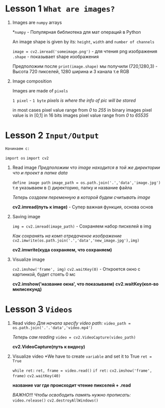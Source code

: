# Lesson 1 `What are images?`
1) Images are `numpy` arrays

    *`numpy` - Популярная библиотека для мат операций в Python

    An image shape is given by its:
    `height`, `width` and `number of channels`

    `image = cv2.imread('someimage.png')` - для чтения png изображения
    `.shape` - показывает shape изображения

    Предположим после `print(image.shape)` мы получили
    (720,1280,3) - Высота 720 пикселей, 1280 ширина и 3 канала т.е RGB

2) Image composition

    Images are made of `pixels`
    
    `1 pixel` - `1 byte`
    *pixels is where the info of pic will be stored*

    in most cases pixel value range from *0* to *255*
    in binary images pixel value is in [0,1]
    in 16 bits images pixel value range from *0* to *65535*

# Lesson 2 `Input/Output`
    Начинаем с:
`import os`
`import cv2`

1) Read image
    *Предположим что image находится в той же директории что и проект*
    *в папке data*
    
    `define image path`
    `image_path = os.path.join('.','data','image.jpg')`
    т.е указываем в () директорию, папку и название файла
    
    *Теперь создаем переменную в которой будем считывать image*

    **cv2.imread(путь к image)** - Супер важная функция, основа основ
    
2) Saving image 

    `img = cv2.imread(image_path)` - Сохраняем набор пискелей в img

    *Как сохранять на комп отредаченое изображение*
    `cv2.imwrite(os.path.join('.','data','new_image.jpg'),img)`

    **cv2.imwrite(куда сохраняем, что сохраняем)**

3) Visualize image

    `cv2.imshow('frame', img)`
    `cv2.waitKey(0)` - Откроется окно с картинкой, будет стоять 0 мс

    **cv2.imshow('название окна', что показываем)**
    **cv2.waitKey(кол-во милисекунд)**

# Lesson 3 `Videos`
1) Read video
    *Для начала specify video path:*
    `video_path = os.path.join('.'.'data','video.mp4')`

    *Теперь сам reading*
    `video = cv2.VideoCapture(video_path)`

    **cv2.VideoCapture(путь к видосу)**

2) Visualize video
    *We have to create `variable` and set it to True
    `ret = True`

    `while ret:`
        `ret, frame = video.read()`
        `if ret:`
            `cv2.imshow('frame', frame)`
            `cv2.waitKey(40)`

    **название var где происходит чтение пикселей + .read**

    *ВАЖНО!!! Чтобы освободить память нужно прописать:*
        `video.release()`
        `cv2.destroyAllWindows()`


